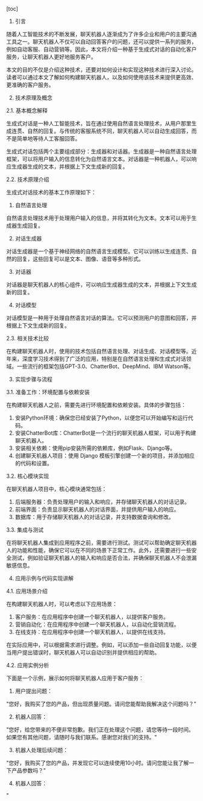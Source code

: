 
[toc]                    
                
                
1. 引言

随着人工智能技术的不断发展，聊天机器人逐渐成为了许多企业和用户的主要沟通工具之一。聊天机器人不仅可以自动回答客户的问题，还可以提供一系列的服务，例如自动客服、自动营销等。因此，本文将介绍一种基于生成式对话的自动化客户服务，让聊天机器人更好地服务客户。

本文的目的不仅是介绍这种技术，还要对如何设计和实现这种技术进行深入讨论。读者可以通过本文了解如何构建聊天机器人，以及如何使用该技术来提供更高效、更准确的客户服务。

2. 技术原理及概念

2.1. 基本概念解释

生成式对话是一种人工智能技术，旨在通过使用自然语言处理技术，从用户那里生成连贯、自然的回复。与传统的客服系统不同，聊天机器人可以自动生成回答，而不是简单地等待人工客服回答。

生成式对话包括两个主要组成部分：生成器和对话器。生成器是一种自然语言处理框架，可以将用户输入的信息转化为自然语言文本。对话器是一种机器人，可以响应生成器生成的文本，并根据上下文生成新的回复。

2.2. 技术原理介绍

生成式对话技术的基本工作原理如下：

1. 自然语言处理

自然语言处理技术用于处理用户输入的信息，并将其转化为文本。文本可以用于生成器生成回复。

2. 对话生成器

对话生成器是一个基于神经网络的自然语言生成模型。它可以训练以生成连贯、自然的回复，这些回复可以是文本、图像、语音等多种形式。

3. 对话器

对话器是聊天机器人的核心组件，可以响应生成器生成的文本，并根据上下文生成新的回复。

4. 对话模型

对话模型是一种用于处理自然语言对话的算法。它可以预测用户的意图和回答，并根据上下文生成新的回复。

2.3. 相关技术比较

在构建聊天机器人时，使用的技术包括自然语言处理、对话生成、对话模型等。近年来，深度学习技术得到了广泛的应用，特别是在自然语言处理和生成式对话领域。一些流行的框架包括GPT-3.0、ChatterBot、DeepMind、IBM Watson等。

3. 实现步骤与流程

3.1. 准备工作：环境配置与依赖安装

在构建聊天机器人之前，需要先进行环境配置和依赖安装。具体的步骤包括：

1. 安装Python环境：确保您已经安装了Python，以便您可以开始编写和运行代码。
2. 安装ChatterBot库：ChatterBot是一个流行的聊天机器人框架，可以用于构建聊天机器人。
3. 安装相关依赖：使用pip安装所需的依赖库，例如Flask、Django等。
4. 创建聊天机器人项目：使用 Django 模板引擎创建一个新的项目，并添加相应的代码和设置。

3.2. 核心模块实现

在聊天机器人项目中，核心模块通常包括：

1. 后端服务器：负责处理用户的输入和响应，并存储聊天机器人的对话记录。
2. 前端界面：负责显示聊天机器人的对话界面，并提供用户输入的响应。
3. 数据库：用于存储聊天机器人的对话记录，并支持数据查询和修改。

3.3. 集成与测试

在将聊天机器人集成到应用程序之前，需要进行测试。测试可以帮助确定聊天机器人的功能和性能，确保它可以在不同的场景下正常工作。此外，还需要进行一些安全测试，例如验证聊天机器人的输入和响应是否合法，并确保聊天机器人不会泄漏敏感信息。

4. 应用示例与代码实现讲解

4.1. 应用场景介绍

在构建聊天机器人时，可以考虑以下应用场景：

1. 客户服务：在应用程序中创建一个聊天机器人，以提供客户服务。
2. 营销自动化：在应用程序中创建一个聊天机器人，以自动化营销流程。
3. 在线支持：在应用程序中创建一个聊天机器人，以提供在线支持。

在实际应用中，可以根据需求进行调整。例如，可以添加一些自动回复功能，以便当用户提出错误时，聊天机器人可以自动识别并提供相应的帮助。

4.2. 应用实例分析

下面是一个示例，展示如何将聊天机器人应用于客户服务：

1. 用户提出问题：

"您好，我购买了您的产品，但出现质量问题。请问您能帮助我解决这个问题吗？"

2. 机器人回答：

"您好，给您带来的不便非常抱歉。我们正在处理这个问题，请您等待一段时间。如果您有其他问题，请随时与我们联系。感谢您对我们的支持。"

3. 机器人处理后续问题：

"您好，我购买了您的产品，并发现它可以连续使用10小时。请问您能让我了解一下产品参数吗？"

4. 机器人回答：

"


